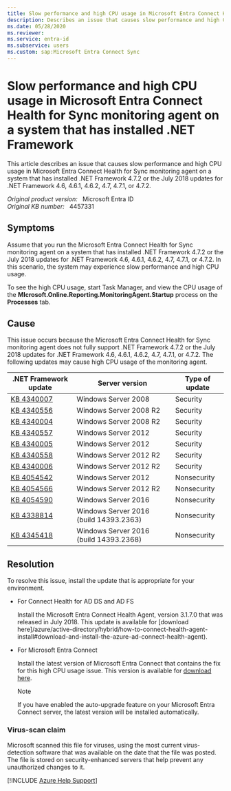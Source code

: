 ```yaml
---
title: Slow performance and high CPU usage in Microsoft Entra Connect Health for Sync monitoring agent on a system that has installed .NET Framework
description: Describes an issue that causes slow performance and high CPU usage in Microsoft Entra Connect Health for Sync monitoring agent on a system that has installed .NET Framework 4.7.2 or the July 2018 updates for .NET Framework 4.6, 4.6.1, 4.6.2, 4.7, 4.7.1, or 4.7.2. Provides a resolution.
ms.date: 05/28/2020
ms.reviewer: 
ms.service: entra-id
ms.subservice: users
ms.custom: sap:Microsoft Entra Connect Sync
---
```

# Slow performance and high CPU usage in Microsoft Entra Connect Health for Sync monitoring agent on a system that has installed .NET Framework

This article describes an issue that causes slow performance and high CPU usage in Microsoft Entra Connect Health for Sync monitoring agent on a system that has installed .NET Framework 4.7.2 or the July 2018 updates for .NET Framework 4.6, 4.6.1, 4.6.2, 4.7, 4.7.1, or 4.7.2.

_Original product version:_ &nbsp; Microsoft Entra ID  
_Original KB number:_ &nbsp; 4457331

## Symptoms

Assume that you run the Microsoft Entra Connect Health for Sync monitoring agent on a system that has installed .NET Framework 4.7.2 or the July 2018 updates for .NET Framework 4.6, 4.6.1, 4.6.2, 4.7, 4.7.1, or 4.7.2. In this scenario, the system may experience slow performance and high CPU usage.

To see the high CPU usage, start Task Manager, and view the CPU usage of the **MIcrosoft.Online.Reporting.MonitoringAgent.Startup** process on the **Processes** tab.

## Cause

This issue occurs because the Microsoft Entra Connect Health for Sync monitoring agent does not fully support .NET Framework 4.7.2 or the July 2018 updates for .NET Framework 4.6, 4.6.1, 4.6.2, 4.7, 4.7.1, or 4.7.2.
 The following updates may cause high CPU usage of the monitoring agent.

| **.NET Framework** **update**| **Server version**| **Type of update** |
|---|---|---|
| [KB 4340007](https://support.microsoft.com/help/4340007)| Windows Server 2008| Security |
| [KB 4340556](https://support.microsoft.com/help/4340556)| Windows Server 2008 R2| Security |
| [KB 4340004](https://support.microsoft.com/help/4340004)| Windows Server 2008 R2| Security |
| [KB 4340557](https://support.microsoft.com/help/4340557)| Windows Server 2012| Security |
| [KB 4340005](https://support.microsoft.com/help/4340005)| Windows Server 2012| Security |
| [KB 4340558](https://support.microsoft.com/help/4340558)| Windows Server 2012 R2| Security |
| [KB 4340006](https://support.microsoft.com/help/4340006)| Windows Server 2012 R2| Security |
| [KB 4054542](https://support.microsoft.com/help/4054542)| Windows Server 2012| Nonsecurity |
| [KB 4054566](https://support.microsoft.com/help/4054566)| Windows Server 2012 R2| Nonsecurity |
| [KB 4054590](https://support.microsoft.com/help/4054590)| Windows Server 2016| Nonsecurity |
| [KB 4338814](https://support.microsoft.com/help/4338814)| Windows Server 2016 (build 14393.2363)| Nonsecurity |
| [KB 4345418](https://support.microsoft.com/help/4345418)| Windows Server 2016 (build 14393.2368)| Nonsecurity |
  
## Resolution

To resolve this issue, install the update that is appropriate for your environment.

- For Connect Health for AD DS and AD FS

    Install the Microsoft Entra Connect Health Agent, version 3.1.7.0 that was released in July 2018. This update is available for [download here]/azure/active-directory/hybrid/how-to-connect-health-agent-install#download-and-install-the-azure-ad-connect-health-agent).

- For Microsoft Entra Connect

    Install the latest version of Microsoft Entra Connect that contains the fix for this high CPU usage issue. This version is available for [download here](https://download.microsoft.com/download/B/0/0/B00291D0-5A83-4DE7-86F5-980BC00DE05A/AzureADConnect.msi).

    > [!NOTE]
    > If you have enabled the auto-upgrade feature on your Microsoft Entra Connect server, the latest version will be installed automatically.  

### Virus-scan claim

Microsoft scanned this file for viruses, using the most current virus-detection software that was available on the date that the file was posted. The file is stored on security-enhanced servers that help prevent any unauthorized changes to it.

[!INCLUDE [Azure Help Support](../../../includes/azure-help-support.md)]
